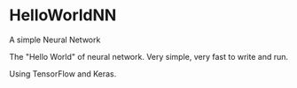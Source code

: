 # HelloWorldNN
A simple Neural Network


The "Hello World" of neural network.
Very simple, very fast to write and run.

Using TensorFlow and Keras.
